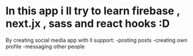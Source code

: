 # In this app i ll try to learn firebase , next.jx , sass and react hooks :D

By creating social media app with ll support:
-posting posts
-creating own profile
-messaging other people
